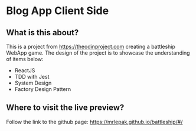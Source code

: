 # Blog App Client Side

## What is this about?

This is a project from https://theodinproject.com creating a battleship WebApp game. The design of the project is to showcase the understanding of items below:

- ReactJS
- TDD with Jest
- System Design
- Factory Design Pattern

## Where to visit the live preview?

Follow the link to the github page: https://mrlepak.github.io/battleship/#/
